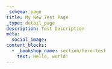 ```yaml
---
_schema: page
title: My New Test Page
_type: detail_page
description: Test Description
meta:
  social_image:
content_blocks:
  - _bookshop_name: section/hero-test
    text: Hello, world!
---
```

